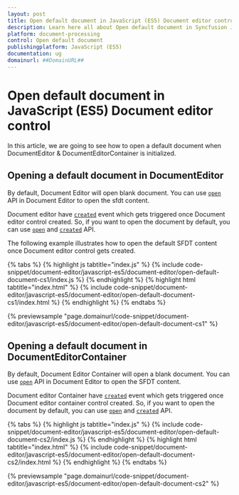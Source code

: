 ```yaml
---
layout: post
title: Open default document in JavaScript (ES5) Document editor control | Syncfusion
description: Learn here all about Open default document in Syncfusion JavaScript (ES5) Document editor control of Syncfusion Essential JS 2 and more.
platform: document-processing
control: Open default document 
publishingplatform: JavaScript (ES5)
documentation: ug
domainurl: ##DomainURL##
---
```


# Open default document in JavaScript (ES5) Document editor control

In this article, we are going to see how to open a default document when DocumentEditor & DocumentEditorContainer is initialized.

## Opening a default document in DocumentEditor

By default, Document Editor will open blank document. You can use [`open`](https://ej2.syncfusion.com/javascript/documentation/api/document-editor#open) API in Document Editor to open the sfdt content.

Document editor have [`created`](https://ej2.syncfusion.com/javascript/documentation/api/document-editor#created) event which gets triggered once Document editor control created. So, if you want to open the document by default, you can use [`open`](https://ej2.syncfusion.com/javascript/documentation/api/document-editor#open) and [`created`](https://ej2.syncfusion.com/javascript/documentation/api/document-editor#created) API.

The following example illustrates how to open the default SFDT content once Document editor control gets created.

{% tabs %}
{% highlight js tabtitle="index.js" %}
{% include code-snippet/document-editor/javascript-es5/document-editor/open-default-document-cs1/index.js %}
{% endhighlight %}
{% highlight html tabtitle="index.html" %}
{% include code-snippet/document-editor/javascript-es5/document-editor/open-default-document-cs1/index.html %}
{% endhighlight %}
{% endtabs %}

{% previewsample "page.domainurl/code-snippet/document-editor/javascript-es5/document-editor/open-default-document-cs1" %}

## Opening a default document in DocumentEditorContainer

By default, Document Editor Container will open a blank document. You can use [`open`](https://ej2.syncfusion.com/javascript/documentation/api/document-editor#open) API in Document Editor to open the SFDT content.

Document editor Container have [`created`](https://ej2.syncfusion.com/javascript/documentation/api/document-editor#created) event which gets triggered once Document editor container control created. So, if you want to open the document by default, you can use [`open`](https://ej2.syncfusion.com/javascript/documentation/api/document-editor#open) and [`created`](https://ej2.syncfusion.com/javascript/documentation/api/document-editor#created) API.

{% tabs %}
{% highlight js tabtitle="index.js" %}
{% include code-snippet/document-editor/javascript-es5/document-editor/open-default-document-cs2/index.js %}
{% endhighlight %}
{% highlight html tabtitle="index.html" %}
{% include code-snippet/document-editor/javascript-es5/document-editor/open-default-document-cs2/index.html %}
{% endhighlight %}
{% endtabs %}

{% previewsample "page.domainurl/code-snippet/document-editor/javascript-es5/document-editor/open-default-document-cs2" %}
